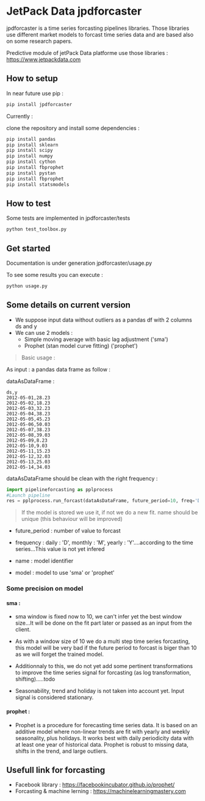 # JetPack Data jpdforcaster

jpdforcaster is a time series forcasting pipelines libraries.
Those libraries use different market models to forcast time series data and are based also on some research papers.

Predictive module of jetPack Data platforme use those libraries : https://www.jetpackdata.com

## How to setup

In near future use pip :
```bash
pip install jpdforcaster
```

Currently :

clone the repository and install some dependencies :

```bash
pip install pandas
pip install sklearn
pip install scipy
pip install numpy
pip install cython
pip install fbprophet
pip install pystan
pip install fbprophet
pip install statsmodels
```




## How to test
Some tests are implemented in jpdforcaster/tests

```bash
python test_toolbox.py
```

## Get started

Documentation is under generation
jpdforcaster/usage.py

To see some results you can execute :

```bash
python usage.py
```


## Some details on current version

- We suppose input data without outliers as a pandas df with 2 columns ds and y
- We can use 2 models :
  - Simple moving average with basic lag adjustment  ('sma')
  - Prophet (stan model curve fitting)  ('prophet')
  
> Basic usage :

As input : a pandas data frame as follow :

dataAsDataFrame :
```
ds,y
2012-05-01,28.23
2012-05-02,18.23
2012-05-03,32.23
2012-05-04,38.23
2012-05-05,45.23
2012-05-06,50.03
2012-05-07,38.23
2012-05-08,39.03
2012-05-09,8.23
2012-05-10,9.03
2012-05-11,15.23
2012-05-12,32.03
2012-05-13,25.03
2012-05-14,34.03
```

dataAsDataFrame should be clean with the right frequency :

```python
import pipelineforcasting as pplprocess
#Launch pipeline
res = pplprocess.run_forcast(dataAsDataFrame, future_period=10, freq='D', name="myYearlySalesRevenues", "sma")
```

> If the model is stored we use it, if not we do a new fit. name should be unique (this behaviour will be improved)

  - future_period : number of value to forcast
  
  - frequency : daily : 'D', monthly : 'M', yearly : 'Y'....according to the time series...This value is not yet infered
  
  - name : model identifier
  
  - model : model to use 'sma' or 'prophet'


### Some precision on model

#### sma :

- sma window is fixed now to 10, we can't infer yet the best window size...It will be done on the fit part later or passed as an input from the client.

- As with a window size of 10 we do a multi step time series forcasting, this model will be very bad if the future period to forcast is biger than 10 as we will forget the trained model.

- Additionnaly to this, we do not yet add some pertinent transformations to improve the time series signal for forcasting (as log transformation, shifting).....todo

- Seasonability, trend and holiday is not taken into account yet. Input signal is considered stationary.


#### prophet :

- Prophet is a procedure for forecasting time series data. It is based on an additive model where non-linear trends are fit with yearly and weekly seasonality, plus holidays. It works best with daily periodicity data with at least one year of historical data. Prophet is robust to missing data, shifts in the trend, and large outliers.

## Usefull link for forcasting

- Facebook library : https://facebookincubator.github.io/prophet/
- Forcasting & machine lerning : https://machinelearningmastery.com


